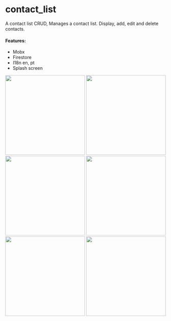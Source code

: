 # contact_list

A contact list CRUD, 
Manages a contact list. Display, add, edit and delete contacts.


#### Features:
- Mobx
- Firestore
- I18n en, pt
- Splash screen

<div>
  <img src="https://user-images.githubusercontent.com/20539985/82758272-e5ea3c80-9dbb-11ea-9614-0e0d10414615.png" width="250"/>
  <img src="https://user-images.githubusercontent.com/20539985/82758276-e97dc380-9dbb-11ea-9da6-77de59e81892.png" width="250"/>
  <img src="https://user-images.githubusercontent.com/20539985/82759770-c0fac700-9dc5-11ea-9a8b-8a240423a4ce.png" width="250"/>
  <img src="https://user-images.githubusercontent.com/20539985/82759768-bf310380-9dc5-11ea-95a7-b5d1e441d453.png" width="250"/>
  <img src="https://user-images.githubusercontent.com/20539985/82758280-ed114a80-9dbb-11ea-99ca-ac5f81228bb5.png" width="250"/>
  <img src="https://user-images.githubusercontent.com/20539985/82758283-ee427780-9dbb-11ea-8375-9bc8fffc7ddc.png" width="250"/>
  
</div>
